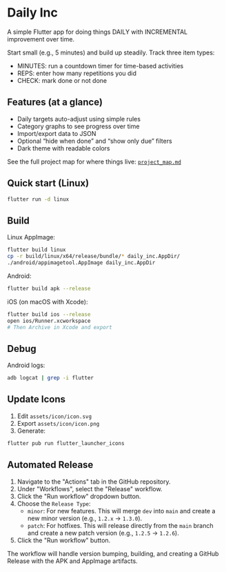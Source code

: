 # Daily Inc

A simple Flutter app for doing things DAILY with INCREMENTAL improvement over time.

Start small (e.g., 5 minutes) and build up steadily. Track three item types:
- MINUTES: run a countdown timer for time-based activities
- REPS: enter how many repetitions you did
- CHECK: mark done or not done

## Features (at a glance)
- Daily targets auto-adjust using simple rules
- Category graphs to see progress over time
- Import/export data to JSON
- Optional “hide when done” and “show only due” filters
- Dark theme with readable colors

See the full project map for where things live: [`project_map.md`](project_map.md)

## Quick start (Linux)
```bash
flutter run -d linux
```

## Build
Linux AppImage:
```bash
flutter build linux
cp -r build/linux/x64/release/bundle/* daily_inc.AppDir/
./android/appimagetool.AppImage daily_inc.AppDir
```

Android:
```bash
flutter build apk --release
```

iOS (on macOS with Xcode):
```bash
flutter build ios --release
open ios/Runner.xcworkspace
# Then Archive in Xcode and export
```

## Debug
Android logs:
```bash
adb logcat | grep -i flutter
```

## Update Icons
1) Edit `assets/icon/icon.svg`
2) Export `assets/icon/icon.png`
3) Generate:
```bash
flutter pub run flutter_launcher_icons
```

## Automated Release

1.  Navigate to the "Actions" tab in the GitHub repository.
2.  Under "Workflows", select the "Release" workflow.
3.  Click the "Run workflow" dropdown button.
4.  Choose the `Release Type`:
    *   `minor`: For new features. This will merge `dev` into `main` and create a new minor version (e.g., `1.2.x` -> `1.3.0`).
    *   `patch`: For hotfixes. This will release directly from the `main` branch and create a new patch version (e.g., `1.2.5` -> `1.2.6`).
5.  Click the "Run workflow" button.

The workflow will handle version bumping, building, and creating a GitHub Release with the APK and AppImage artifacts.